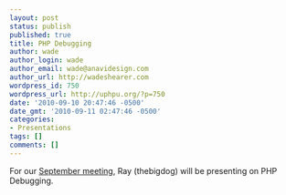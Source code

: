 ```yaml
---
layout: post
status: publish
published: true
title: PHP Debugging
author: wade
author_login: wade
author_email: wade@anavidesign.com
author_url: http://wadeshearer.com
wordpress_id: 750
wordpress_url: http://uphpu.org/?p=750
date: '2010-09-10 20:47:46 -0500'
date_gmt: '2010-09-11 02:47:46 -0500'
categories:
- Presentations
tags: []
comments: []
---
```

<p>For our <a href="/events">September meeting</a>, Ray (thebigdog) will be presenting on PHP Debugging.</p>
